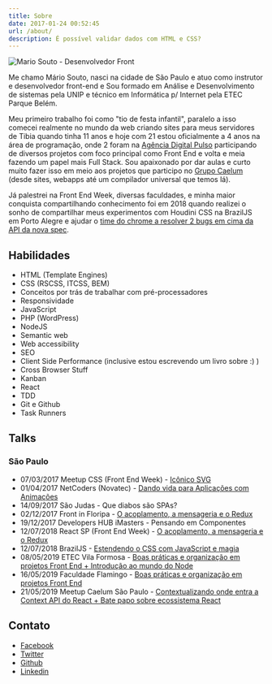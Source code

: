 ```yaml
---
title: Sobre
date: 2017-01-24 00:52:45
url: /about/
description: É possível validar dados com HTML e CSS?
---
```


<img class="circle" src="https://mariosouto.com/assets/img/foto-mario-2019.png" alt="Mario Souto - Desenvolvedor Front" style="max-width: 250px;"><br>

Me chamo Mário Souto, nasci na cidade de São Paulo e atuo como instrutor e desenvolvedor front-end e Sou formado em Análise e Desenvolvimento de sistemas pela UNIP e técnico em Informática p/ Internet pela ETEC Parque Belém.

Meu primeiro trabalho foi como "tio de festa infantil", paralelo a isso comecei realmente no mundo da web criando sites para meus servidores de Tibia quando tinha 11 anos e hoje com 21 estou oficialmente a 4 anos na área de programação, onde 2 foram na [Agência Digital Pulso](http://www.agenciapulso.com.br/) participando de diversos projetos com foco principal como Front End e volta e meia fazendo um papel mais Full Stack. Sou apaixonado por dar aulas e curto muito fazer isso em meio aos projetos que participo no [Grupo Caelum](https://www.caelum.com.br/sobre) (desde sites, webapps até um compilador universal que temos lá). 

Já palestrei na Front End Week, diversas faculdades, e minha maior conquista compartilhando conhecimento foi em 2018 quando realizei o sonho de compartilhar meus experimentos com Houdini CSS na BrazilJS em Porto Alegre e ajudar o [time do chrome a resolver 2 bugs em cima da API da nova spec](https://twitter.com/DasSurma/status/1034893725317640192).

## Habilidades

* HTML (Template Engines)
* CSS (RSCSS, ITCSS, BEM)
* Conceitos por trás de trabalhar com pré-processadores
* Responsividade
* JavaScript
* PHP (WordPress)
* NodeJS
* Semantic web
* Web accessibility
* SEO
* Client Side Performance (inclusive estou escrevendo um livro sobre :) )
* Cross Browser Stuff
* Kanban
* React
* TDD
* Git e Github
* Task Runners

## Talks

### São Paulo

* 07/03/2017 Meetup CSS (Front End Week) - [Icônico SVG](https://mariosouto.com/slides-meetup-css-front-end-week)
* 01/04/2017 NetCoders (Novatec) - [Dando vida para Aplicações com Animações](https://mariosouto.com/dando-vida-aplicacoes-com-animacoes/)
* 14/09/2017 São Judas - Que diabos são SPAs?
* 02/12/2017 Front in Floripa - [O acoplamento, a mensageria e o Redux](https://docs.google.com/presentation/d/1KEL1RqzsHcZ6MuJ-cGf1fOs_7GxSvEWTe32s_ehHVrQ/edit?usp=sharing)
* 19/12/2017 Developers HUB iMasters - Pensando em Componentes
* 12/07/2018 React SP (Front End Week) - [O acoplamento, a mensageria e o Redux](https://docs.google.com/presentation/d/1KEL1RqzsHcZ6MuJ-cGf1fOs_7GxSvEWTe32s_ehHVrQ/edit?usp=sharing)
* 12/07/2018 BrazilJS - [Estendendo o CSS
com 
JavaScript e magia 
](https://docs.google.com/presentation/d/1HSjxRmq1Q4v_53OueUAG_hCxzTBWDNtZ3CC4-aaDPFk/edit#slide=id.p)
* 08/05/2019 ETEC Vila Formosa - [Boas práticas e organização em projetos Front End + Introdução ao mundo do Node](https://docs.google.com/presentation/d/1rLGaJhQSEii_T_z69GVpt20Q36yro0rYkx4Orz61WMM/edit#slide=id.p)
* 16/05/2019 Faculdade Flamingo - [Boas práticas e organização em projetos Front End](https://docs.google.com/presentation/d/1rLGaJhQSEii_T_z69GVpt20Q36yro0rYkx4Orz61WMM/edit#slide=id.p)
* 21/05/2019 Meetup Caelum São Paulo - [Contextualizando onde entra a Context API do React + Bate papo sobre ecossistema React](https://docs.google.com/presentation/d/1qNHQP6qLWV3MED_jRZnL48kSYsp36LUai7bASc1zIu8/edit#slide=id.g58395d0f0a_0_173)


## Contato

* [Facebook](https://facebook.com/omariosouto)
* [Twitter](https://twitter.com/omariosouto)
* [Github](https://github.com/omariosouto)
* [Linkedin](https://www.linkedin.com/in/omariosouto)
